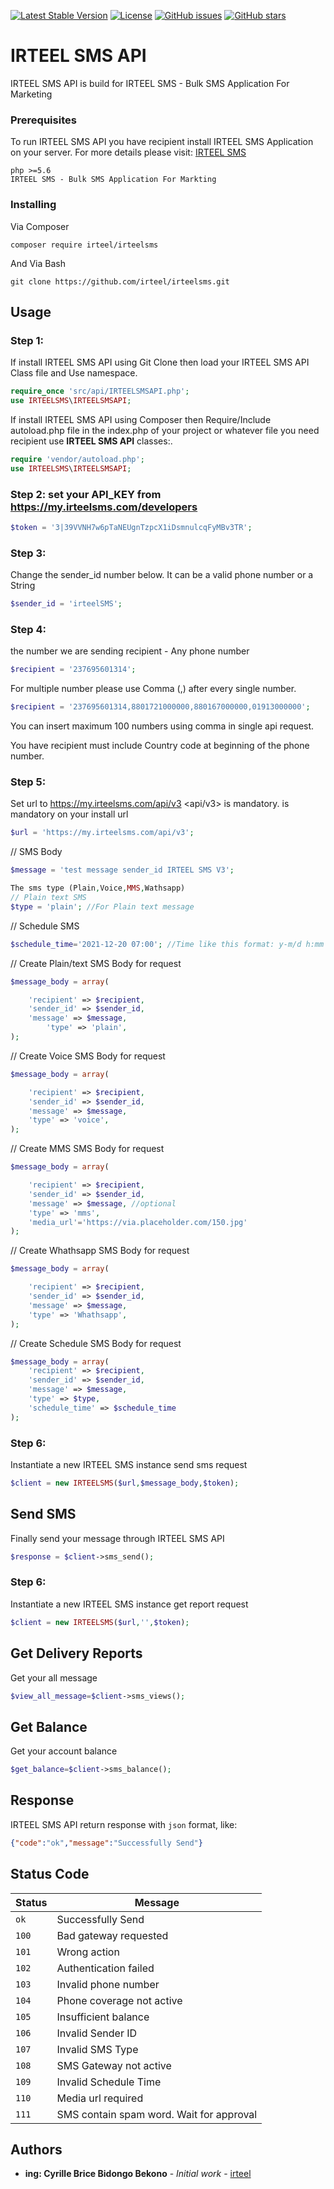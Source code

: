 
[![Latest Stable Version](https://poser.pugx.org/shamim/irteel-message-api/v/stable)](https://packagist.org/packages/shamim/irteel-message-api?format=flat-square)
[![License](https://poser.pugx.org/shamim/irteel-message-api/license)](https://packagist.org/packages/shamim/irteel-message-api?format=flat-square)
[![GitHub issues](https://img.shields.io/github/issues/akasham67/irteel-message-api.svg?style=flat-square)](https://github.com/akasham67/irteel-message-api/issues)
[![GitHub stars](https://img.shields.io/github/stars/akasham67/irteel-message-api.svg?style=flat-square)](https://github.com/akasham67/irteel-message-api/stargazers)

# IRTEEL SMS API

IRTEEL SMS API is build for IRTEEL SMS - Bulk SMS Application For Marketing


### Prerequisites

To run IRTEEL SMS API you have recipient install IRTEEL SMS Application on your server. 
For more details please visit: [IRTEEL SMS](https://my.irteelsms.com/developers/docs)
```
php >=5.6
IRTEEL SMS - Bulk SMS Application For Markting
```

### Installing
Via Composer
```
composer require irteel/irteelsms 
```

And Via Bash

```
git clone https://github.com/irteel/irteelsms.git
```

## Usage


 ### Step 1:
If install IRTEEL SMS API using Git Clone then load your IRTEEL SMS API Class file and Use namespace. 
```php
require_once 'src/api/IRTEELSMSAPI.php';
use IRTEELSMS\IRTEELSMSAPI;
```
If install IRTEEL SMS API using Composer then Require/Include autoload.php file in the index.php of your project or whatever file you need recipient use **IRTEEL SMS API** classes:. 
```php
require 'vendor/autoload.php';
use IRTEELSMS\IRTEELSMSAPI;
```
### Step 2: set your API_KEY from https://my.irteelsms.com/developers

```php
$token = '3|39VVNH7w6pTaNEUgnTzpcX1iDsmnulcqFyMBv3TR';
```
### Step 3:
Change the sender_id number below. It can be a valid phone number or a String
```php
$sender_id = 'irteelSMS';
```

### Step 4:
the number we are sending recipient - Any phone number
```php
$recipient = '237695601314';
```
For multiple number please use Comma (,) after every single number.
```php
$recipient = '237695601314,8801721000000,880167000000,01913000000';
```
You can insert maximum 100 numbers using comma in single api request.

You have recipient must include Country code at beginning of the phone number.  

### Step 5:
Set url to https://my.irteelsms.com/api/v3
<api/v3> is mandatory. is mandatory on your install url

```php
$url = 'https://my.irteelsms.com/api/v3';
```
// SMS Body
```php
$message = 'test message sender_id IRTEEL SMS V3';
```

```php
The sms type (Plain,Voice,MMS,Wathsapp)
// Plain text SMS
$type = 'plain'; //For Plain text message
```

// Schedule SMS
```php
$schedule_time='2021-12-20 07:00'; //Time like this format: y-m/d h:mm

```
// Create Plain/text SMS Body for request
```php
$message_body = array(

    'recipient' => $recipient,
    'sender_id' => $sender_id,
    'message' => $message,
	    'type' => 'plain',
);
```

// Create Voice SMS Body for request
```php
$message_body = array(

    'recipient' => $recipient,
    'sender_id' => $sender_id,
    'message' => $message,
    'type' => 'voice',
);
```
// Create MMS SMS Body for request
```php
$message_body = array(

    'recipient' => $recipient,
    'sender_id' => $sender_id,
    'message' => $message, //optional
    'type' => 'mms',
    'media_url'='https://via.placeholder.com/150.jpg'
);
```
// Create Whathsapp SMS Body for request
```php
$message_body = array(

    'recipient' => $recipient,
    'sender_id' => $sender_id,
    'message' => $message,
    'type' => 'Whathsapp',
);
```
// Create Schedule SMS Body for request
```php
$message_body = array(
    'recipient' => $recipient,
    'sender_id' => $sender_id,
    'message' => $message,
	'type' => $type,
    'schedule_time' => $schedule_time
);
```

### Step 6: 
Instantiate a new IRTEEL SMS instance send sms request 
```php
$client = new IRTEELSMS($url,$message_body,$token);
```

## Send SMS
Finally send your message through IRTEEL SMS API
```php
$response = $client->sms_send();
```

### Step 6: 
Instantiate a new IRTEEL SMS instance get report request 
```php
$client = new IRTEELSMS($url,'',$token);
```

## Get Delivery Reports
Get your all message
```php
$view_all_message=$client->sms_views();
```

## Get Balance
Get your account balance
```php
$get_balance=$client->sms_balance();
```
## Response
IRTEEL SMS API return response with `json` format, like:

```json
{"code":"ok","message":"Successfully Send"}
```

## Status Code

| Status | Message |
| --- | --- |
| `ok` | Successfully Send |
| `100` | Bad gateway requested |
| `101` | Wrong action |
| `102` | Authentication failed |
| `103` | Invalid phone number |
| `104` | Phone coverage not active |
| `105` | Insufficient balance |
| `106` | Invalid Sender ID |
| `107` | Invalid SMS Type |
| `108` | SMS Gateway not active |
| `109` | Invalid Schedule Time |
| `110` | Media url required |
| `111` | SMS contain spam word. Wait for approval |

## Authors

* **ing: Cyrille Brice Bidongo Bekono** - *Initial work* - [irteel](https://github.com/irteel/irteelsms)
